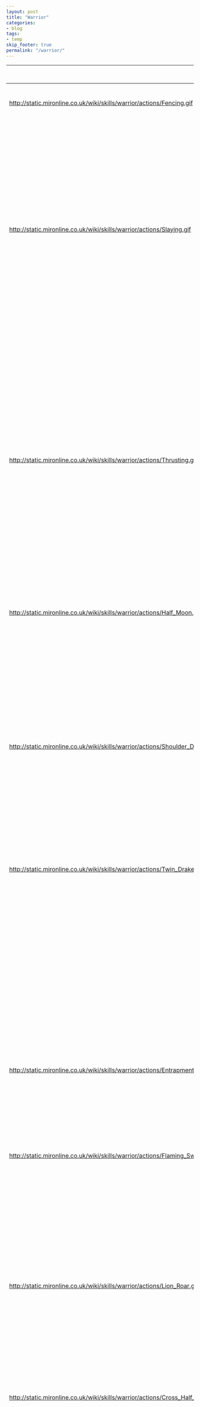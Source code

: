 ```yaml
---
layout: post
title: "Warrior"
categories:
- blog
tags:
- temp
skip_footer: true
permalink: "/warrior/"
---
```




|                                                                                | Skill Level                                                                                         | Training Level                                                                                            | Proficiency | Manacost | Explanation                                    |
|--------------------------------------------------------------------------------|-----------------------------------------------------------------------------------------------------|-----------------------------------------------------------------------------------------------------------|-------------|----------|------------------------------------------------|
| http://static.mironline.co.uk/wiki/skills/warrior/actions/Fencing.gif          | http://static.mironline.co.uk/wiki/skills/warrior/icons/Fencing.jpg '''Fencing'''                   | Hitting accuracy is increased per spell level.                                                            |             |          |                                                |
|                                                                                | Level 0                                                                                             | 7                                                                                                         | N / A       | 0        | N / A                                          |
|                                                                                | Level 1                                                                                             | 7                                                                                                         | 270         | 0        | Accuracy + 3                                   |
|                                                                                | Level 2                                                                                             | 9                                                                                                         | 600         | 0        | Accuracy + 6                                   |
|                                                                                | Level 3                                                                                             | 12                                                                                                        | 1300        | 0        | Accuracy + 9                                   |
| http://static.mironline.co.uk/wiki/skills/warrior/actions/Slaying.gif          | http://static.mironline.co.uk/wiki/skills/warrior/icons/Slaying.jpg '''Slaying'''                   | Your weapon becomes infused with strength, increasing your accuracy and damage each hit.                  |             |          |                                                |
|                                                                                | Level 0                                                                                             | 15                                                                                                        | N / A       | 0        | Attack +5 - 1/10 Chance                        |
|                                                                                | Level 1                                                                                             | 15                                                                                                        | 500         | 0        | Attack +6 - 1/8 Chance - Passive: Accuracy +1  |
|                                                                                | Level 2                                                                                             | 17                                                                                                        | 1100        | 0        | Attack +7 - 1/6 Chance - Passive: Accuracy +2  |
|                                                                                | Level 3                                                                                             | 20                                                                                                        | 1800        | 0        | Attack +8 - 1/4 Chance - Passive: Accuracy +3  |
| http://static.mironline.co.uk/wiki/skills/warrior/actions/Thrusting.gif        | http://static.mironline.co.uk/wiki/skills/warrior/icons/Thrusting.jpg '''Thrusting'''               | Increases the distance of your attack, allowing you to hit 1 or 2 spaces between you.                     |             |          |                                                |
|                                                                                | Level 0                                                                                             | 22                                                                                                        | N / A       | 0        | 40% Attack Power                               |
|                                                                                | Level 1                                                                                             | 22                                                                                                        | 2000        | 0        | 60% Attack Power                               |
|                                                                                | Level 2                                                                                             | 24                                                                                                        | 3500        | 0        | 80% Attack Power                               |
|                                                                                | Level 3                                                                                             | 27                                                                                                        | 6000        | 0        | 100% Attack Power                              |
| http://static.mironline.co.uk/wiki/skills/warrior/actions/Half_Moon.gif        | http://static.mironline.co.uk/wiki/skills/warrior/icons/Half_Moon.jpg '''Half Moon'''               | Curves the swing of the weapon allowing you to hit up to 4 targets at once.                               |             |          |                                                |
|                                                                                | Level 0                                                                                             | 26                                                                                                        | N / A       | 3        | 15% Attack Power                               |
|                                                                                | Level 1                                                                                             | 26                                                                                                        | 5000        | 3        | 23% Attack Power                               |
|                                                                                | Level 2                                                                                             | 28                                                                                                        | 8000        | 3        | 31% Attack Power                               |
|                                                                                | Level 3                                                                                             | 31                                                                                                        | 14000       | 3        | 38% Attack Power                               |
| http://static.mironline.co.uk/wiki/skills/warrior/actions/Shoulder_Dash.gif    | http://static.mironline.co.uk/wiki/skills/warrior/icons/Shoulder_Dash.jpg '''Shoulder Dash'''       | Charge at your target pushing them back, inflicting damage when hit by obstacles.                         |             |          |                                                |
|                                                                                | Level 0                                                                                             | 30                                                                                                        | N / A       | 3        |                                                |
|                                                                                | Level 1                                                                                             | 30                                                                                                        | 3000        | 6        |                                                |
|                                                                                | Level 2                                                                                             | 32                                                                                                        | 4000        | 9        |                                                |
|                                                                                | Level 3                                                                                             | 34                                                                                                        | 6000        | 12       |                                                |
| http://static.mironline.co.uk/wiki/skills/warrior/actions/Twin_Drake_Blade.gif | http://static.mironline.co.uk/wiki/skills/warrior/icons/Twin_Drake_Blade.jpg '''Twin Drake Blade''' | The weapon performs 2 swings in one motion. Target has a chance of becoming stunned allowing more damage. |             |          |                                                |
|                                                                                | Level 0                                                                                             | 32                                                                                                        | N / A       | 10       | 1.2x Damage when target stunned                |
|                                                                                | Level 1                                                                                             | 32                                                                                                        | 4000        | 10       | 1.2x Damage when target stunned                |
|                                                                                | Level 2                                                                                             | 34                                                                                                        | 6000        | 10       | 1.2x Damage when target stunned                |
|                                                                                | Level 3                                                                                             | 37                                                                                                        | 10000       | 10       | 1.2x Damage when target stunned                |
| http://static.mironline.co.uk/wiki/skills/warrior/actions/Entrapment.jpg       | http://static.mironline.co.uk/wiki/skills/warrior/icons/Entrapment.jpg '''Entrapment'''             | Paralyses mobs and pulls them towards the caster.                                                         |             |          |                                                |
|                                                                                | Level 0                                                                                             | 32                                                                                                        | N / A       | 15       |                                                |
|                                                                                | Level 1                                                                                             | 32                                                                                                        | 2000        | 18       |                                                |
|                                                                                | Level 2                                                                                             | 34                                                                                                        | 3500        | 21       |                                                |
|                                                                                | Level 3                                                                                             | 37                                                                                                        | 5500        | 24       |                                                |
| http://static.mironline.co.uk/wiki/skills/warrior/actions/Flaming_Sword.gif    | http://static.mironline.co.uk/wiki/skills/warrior/icons/Flaming_Sword.jpg '''Flaming Sword'''       | Summons the spirit of fire causing a devastating blow to the target.                                      |             |          |                                                |
|                                                                                | Level 0                                                                                             | 35                                                                                                        | N / A       | 7        | 140% Damage                                    |
|                                                                                | Level 1                                                                                             | 35                                                                                                        | 2000        | 7        | 180% Damage                                    |
|                                                                                | Level 2                                                                                             | 37                                                                                                        | 4000        | 7        | 220% Damage                                    |
|                                                                                | Level 3                                                                                             | 40                                                                                                        | 6000        | 7        | 260% Damage                                    |
| http://static.mironline.co.uk/wiki/skills/warrior/actions/Lion_Roar.gif        | http://static.mironline.co.uk/wiki/skills/warrior/icons/Lion_Roar.jpg '''Lion Roar'''               | The warrior lets out a bellowing roar, which paralyses mobs around them in fear.                          |             |          |                                                |
|                                                                                | Level 0                                                                                             | 36                                                                                                        | N / A       | 14       |                                                |
|                                                                                | Level 1                                                                                             | 36                                                                                                        | 5000        | 18       |                                                |
|                                                                                | Level 2                                                                                             | 39                                                                                                        | 8000        | 22       |                                                |
|                                                                                | Level 3                                                                                             | 40                                                                                                        | 12000       | 26       |                                                |
| http://static.mironline.co.uk/wiki/skills/warrior/actions/Cross_Half_Moon.gif  | http://static.mironline.co.uk/wiki/skills/warrior/icons/Cross_Half_Moon.jpg '''Cross Half Moon'''   | Performs 2 curving swings with their weapon allowing them to hit up to 8 targets at once.                 |             |          |                                                |
|                                                                                | Level 0                                                                                             | 38                                                                                                        | N / A       | 12       |                                                |
|                                                                                | Level 1                                                                                             | 38                                                                                                        | 7000        | 6        |                                                |
|                                                                                | Level 2                                                                                             | 40                                                                                                        | 11000       | 6        |                                                |
|                                                                                | Level 3                                                                                             | 42                                                                                                        | 16000       | 6        |                                                |
| http://static.mironline.co.uk/wiki/skills/warrior/actions/Blade_Avalanche.gif  | http://static.mironline.co.uk/wiki/skills/warrior/icons/Blade_Avalanche.jpg '''Blade Avalanche'''   | Performs a thrust like action in 3 directions.                                                            |             |          |                                                |
|                                                                                | Level 0                                                                                             | 38                                                                                                        | N / A       | 14       |                                                |
|                                                                                | Level 1                                                                                             | 38                                                                                                        | 5000        | 18       |                                                |
|                                                                                | Level 2                                                                                             | 41                                                                                                        | 8000        | 22       |                                                |
|                                                                                | Level 3                                                                                             | 43                                                                                                        | 12000       | 26       |                                                |
| http://static.mironline.co.uk/wiki/skills/warrior/actions/Protection_Field.gif | http://static.mironline.co.uk/wiki/skills/warrior/icons/Protection_Field.jpg '''Protection Field''' | Warrior enters a hardened state of mind where any physical damage taken is reduced.                       |             |          |                                                |
|                                                                                | Level 0                                                                                             | 39                                                                                                        | N / A       | 23       | 20% Increase in maximum defense for 45 seconds |
|                                                                                | Level 1                                                                                             | 39                                                                                                        | 6000        | 29       | 23% Increase in maximum defense for 60 seconds |
|                                                                                | Level 2                                                                                             | 42                                                                                                        | 12000       | 35       | 26% Increase in maximum defense for 75 seconds |
|                                                                                | Level 3                                                                                             | 45                                                                                                        | 18000       | 41       | 29% Increase in maximum defense for 90 seconds |
| http://static.mironline.co.uk/wiki/skills/warrior/actions/Rage.gif             | http://static.mironline.co.uk/wiki/skills/warrior/icons/Rage.jpg '''Rage'''                         | Warrior enters a enraged state of mind where each weapon swing hits harder.                               |             |          |                                                |
|                                                                                | Level 0                                                                                             | 44                                                                                                        | N / A       | 20       | 12% Increase in maximum attack for 18 seconds  |
|                                                                                | Level 1                                                                                             | 44                                                                                                        | 8000        | 25       | 15% Increase in maximum attack for 24 seconds  |
|                                                                                | Level 2                                                                                             | 47                                                                                                        | 14000       | 30       | 18% Increase in maximum attack for 30 seconds  |
|                                                                                | Level 3                                                                                             | 50                                                                                                        | 20000       | 35       | 21% Increase in maximum attack for 36 seconds  |
| http://static.mironline.co.uk/wiki/skills/warrior/actions/Fury.jpg             | http://static.mironline.co.uk/wiki/skills/warrior/icons/Fury.jpg '''Fury'''                         | Increases the warriors attack speed for a set period of time.                                             |             |          |                                                |
|                                                                                | Level 0                                                                                             | 45                                                                                                        | N / A       |          | Cooldown 9 minutes                             |
|                                                                                | Level 1                                                                                             | 45                                                                                                        | 8000        |          | Cooldown 8 minutes                             |
|                                                                                | Level 2                                                                                             | 51                                                                                                        | 14000       |          | Cooldown 7 minutes                             |
|                                                                                | Level 3                                                                                             | 55                                                                                                        | 20000       |          | Cooldown 6 minutes                             |
| http://static.mironline.co.uk/wiki/skills/warrior/actions/Counter_Attack.jpg   | http://static.mironline.co.uk/wiki/skills/warrior/icons/Counter_Attack.jpg '''Counter Attack'''     | Improves all defenses and has a chance to reflect damage back to the attacker.                            |             |          |                                                |
|                                                                                | Level 0                                                                                             | 47                                                                                                        | N / A       | 12       |                                                |
|                                                                                | Level 1                                                                                             | 47                                                                                                        | 7000        | 16       |                                                |
|                                                                                | Level 2                                                                                             | 51                                                                                                        | 11000       | 20       |                                                |
|                                                                                | Level 3                                                                                             | 55                                                                                                        | 15000       | 24       |                                                |
| http://static.mironline.co.uk/wiki/skills/warrior/actions/Slashing_Burst.jpg   | http://static.mironline.co.uk/wiki/skills/warrior/icons/Slashing_Burst.jpg '''Slashing Burst'''     | Warrior charges into his foes parting them like waves while dealing additional damage.                    |             |          |                                                |
|                                                                                | Level 0                                                                                             | 50                                                                                                        | N / A       | 55       |                                                |
|                                                                                | Level 1                                                                                             | 50                                                                                                        | 10000       | 18       |                                                |
|                                                                                | Level 2                                                                                             | 53                                                                                                        | 16000       | 22       |                                                |
|                                                                                | Level 3                                                                                             | 56                                                                                                        | 24000       | 26       |                                                |